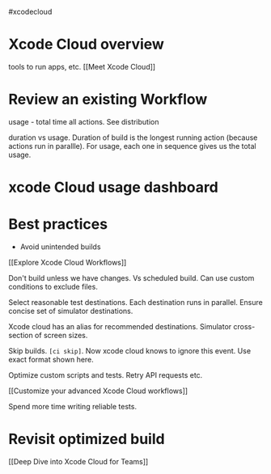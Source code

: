 #xcodecloud 

# Xcode Cloud overview
tools to run apps, etc.
[[Meet Xcode Cloud]]

# Review an existing Workflow
usage - total time all actions.  See distribution

duration vs usage.  Duration of build is the longest running action (because actions run in parallle).  For usage, each one in sequence gives us the total usage.
# xcode Cloud usage dashboard

# Best practices
* Avoid unintended builds

[[Explore Xcode Cloud Workflows]]

Don't build unless we have changes.  Vs scheduled build.
Can use custom conditions to exclude files.

Select reasonable test destinations.  Each destination runs in parallel.  Ensure concise set of simulator destinations.

Xcode cloud has an alias for recommended destinations.  Simulator cross-section of screen sizes.

Skip builds.  `[ci skip]`.  Now xcode cloud knows to ignore this event.  Use exact format shown here.

Optimize custom scripts and tests.  Retry API requests etc.

[[Customize your advanced Xcode Cloud workflows]]

Spend more time writing reliable tests.

# Revisit optimized build

[[Deep Dive into Xcode Cloud for Teams]]

